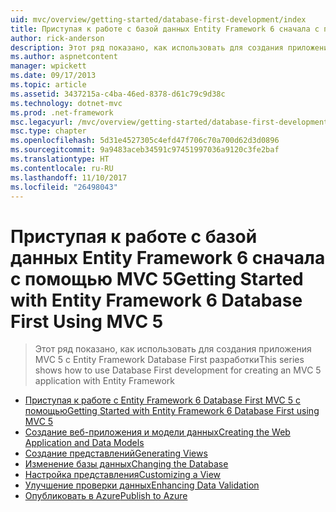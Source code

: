 ```yaml
---
uid: mvc/overview/getting-started/database-first-development/index
title: Приступая к работе с базой данных Entity Framework 6 сначала с помощью MVC 5 | Документы Microsoft
author: rick-anderson
description: Этот ряд показано, как использовать для создания приложения MVC 5 с Entity Framework Database First разработки
ms.author: aspnetcontent
manager: wpickett
ms.date: 09/17/2013
ms.topic: article
ms.assetid: 3437215a-c4ba-46ed-8378-d61c79c9d38c
ms.technology: dotnet-mvc
ms.prod: .net-framework
msc.legacyurl: /mvc/overview/getting-started/database-first-development
msc.type: chapter
ms.openlocfilehash: 5d31e4527305c4efd47f706c70a700d62d3d0896
ms.sourcegitcommit: 9a9483aceb34591c97451997036a9120c3fe2baf
ms.translationtype: HT
ms.contentlocale: ru-RU
ms.lasthandoff: 11/10/2017
ms.locfileid: "26498043"
---
```

<a name="getting-started-with-entity-framework-6-database-first-using-mvc-5"></a><span data-ttu-id="ed17e-103">Приступая к работе с базой данных Entity Framework 6 сначала с помощью MVC 5</span><span class="sxs-lookup"><span data-stu-id="ed17e-103">Getting Started with Entity Framework 6 Database First Using MVC 5</span></span>
====================
> <span data-ttu-id="ed17e-104">Этот ряд показано, как использовать для создания приложения MVC 5 с Entity Framework Database First разработки</span><span class="sxs-lookup"><span data-stu-id="ed17e-104">This series shows how to use Database First development for creating an MVC 5 application with Entity Framework</span></span>


- [<span data-ttu-id="ed17e-105">Приступая к работе с Entity Framework 6 Database First MVC 5 с помощью</span><span class="sxs-lookup"><span data-stu-id="ed17e-105">Getting Started with Entity Framework 6 Database First using MVC 5</span></span>](setting-up-database.md)
- [<span data-ttu-id="ed17e-106">Создание веб-приложения и модели данных</span><span class="sxs-lookup"><span data-stu-id="ed17e-106">Creating the Web Application and Data Models</span></span>](creating-the-web-application.md)
- [<span data-ttu-id="ed17e-107">Создание представлений</span><span class="sxs-lookup"><span data-stu-id="ed17e-107">Generating Views</span></span>](generating-views.md)
- [<span data-ttu-id="ed17e-108">Изменение базы данных</span><span class="sxs-lookup"><span data-stu-id="ed17e-108">Changing the Database</span></span>](changing-the-database.md)
- [<span data-ttu-id="ed17e-109">Настройка представления</span><span class="sxs-lookup"><span data-stu-id="ed17e-109">Customizing a View</span></span>](customizing-a-view.md)
- [<span data-ttu-id="ed17e-110">Улучшение проверки данных</span><span class="sxs-lookup"><span data-stu-id="ed17e-110">Enhancing Data Validation</span></span>](enhancing-data-validation.md)
- [<span data-ttu-id="ed17e-111">Опубликовать в Azure</span><span class="sxs-lookup"><span data-stu-id="ed17e-111">Publish to Azure</span></span>](publish-to-azure.md)
